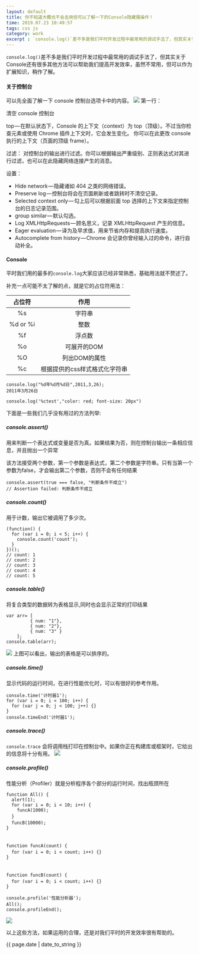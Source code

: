 ```yaml
---
layout: default
title: 你不知道大概也不会去用但可以了解一下的Console隐藏骚操作！
time: 2019.07.23 10:49:57
tags: css js
category: work
excerpt : `console.log()`差不多是我们平时开发过程中最常用的调试手法了，但其实关于Console还有很多其他方法可以帮助我们提高开发效率，虽然不常用，但可以作为扩展知识，稍作了解。
---
```


`console.log()`差不多是我们平时开发过程中最常用的调试手法了，但其实关于Console还有很多其他方法可以帮助我们提高开发效率，虽然不常用，但可以作为扩展知识，稍作了解。

#### 关于控制台
可以先全面了解一下 console 控制台选项卡中的内容。
![](http://showdoc.cricyun.com/server/../Public/Uploads/2019-07-23/5d36762383401.png)
第一行：

清空 console 控制台

top — 在默认状态下，Console 的上下文（context）为 top（顶级）。不过当你检查元素或使用 Chrome 插件上下文时，它会发生变化。 你可以在此更改 console 执行的上下文（页面的顶级 frame）。

过滤： 对控制台的输出进行过滤。你可以根据输出严重级别、正则表达式对其进行过滤，也可以在此隐藏网络连接产生的消息。

设置： 
+ Hide network — 隐藏诸如 404 之类的网络错误。
+ Preserve log — 控制台将会在页面刷新或者跳转时不清空记录。
+ Selected context only — 勾上后可以根据前面 top 选择的上下文来指定控制台的日志记录范围。
+ group similar — 默认勾选。
+ Log XMLHttpRequests — 顾名思义，记录 XMLHttpRequest 产生的信息。
+ Eager evaluation — 译为及早求值，用来节省内存和提高执行速度。
+ Autocomplete from history — Chrome 会记录你曾经输入过的命令，进行自动补全。

#### Console
平时我们用的最多的`console.log`大家应该已经非常熟悉，基础用法就不赘述了。

补充一点可能不太了解的点，就是它的占位符用法：

占位符 | 作用
:-:|:-:
%s | 字符串
%d or %i | 整数
%f | 浮点数
%o | 可展开的DOM
%O | 列出DOM的属性
%c | 根据提供的css样式格式化字符串


```
console.log("%d年%d月%d日",2011,3,26);
2011年3月26日

console.log('%ctest',"color: red; font-size: 20px")
```
下面是一些我们几乎没有用过的方法列举:

##### console.assert()
用来判断一个表达式或变量是否为真。如果结果为否，则在控制台输出一条相应信息，并且抛出一个异常

该方法接受两个参数，第一个参数是表达式，第二个参数是字符串。只有当第一个参数为false，才会输出第二个参数，否则不会有任何结果
```
console.assert(true === false, "判断条件不成立")
// Assertion failed: 判断条件不成立
```
##### console.count()
用于计数，输出它被调用了多少次。
```
(function() {
  for (var i = 0; i < 5; i++) { 
    console.count('count'); 
  }
})();
// count: 1
// count: 2
// count: 3
// count: 4
// count: 5
```
##### console.table()
将复合类型的数据转为表格显示,同时也会显示正常的打印结果
```
var arr= [ 
         { num: "1"},
         { num: "2"}, 
         { num: "3" }
    ];
console.table(arr);
```
![](http://showdoc.cricyun.com/server/../Public/Uploads/2019-07-23/5d36d08aef5bd.png)
上图可以看出，输出的表格是可以排序的。
##### console.time()
显示代码的运行时间，在进行性能优化时，可以有很好的参考作用。
```
console.time('计时器1');
for (var i = 0; i < 100; i++) {
  for (var j = 0; j < 100; j++) {}
}
console.timeEnd('计时器1');
```
##### console.trace()
`console.trace` 会将调用栈打印在控制台中。如果你正在构建库或框架时，它给出的信息将十分有用。
![](http://showdoc.cricyun.com/server/../Public/Uploads/2019-07-23/5d36d3ef16e3e.png)
##### console.profile()
性能分析（Profiler）就是分析程序各个部分的运行时间，找出瓶颈所在
```
function All() {
  alert(1);
  for (var i = 0; i < 10; i++) {
    funcA(1000);
  }　　　　
  funcB(10000);　　
}
 
　　
function funcA(count) {　　　　
  for (var i = 0; i < count; i++) {}　　
}
 
　　
function funcB(count) {　　　　
  for (var i = 0; i < count; i++) {}　　
}
 
console.profile('性能分析器');
All();　　
console.profileEnd();
```
![](http://showdoc.cricyun.com/server/../Public/Uploads/2019-07-23/5d36d4cdc4a8f.png)

以上这些方法，如果运用的合理，还是对我们平时的开发效率很有帮助的。

<p>{{ page.date | date_to_string }}</p>
